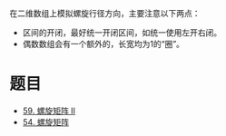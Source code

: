 
在二维数组上模拟螺旋行径方向，主要注意以下两点：
- 区间的开闭，最好统一开闭区间，如统一使用左开右闭。
- 偶数数组会有一个额外的，长宽均为1的“圈”。

# 题目

- [59. 螺旋矩阵 II](https://leetcode.cn/problems/spiral-matrix-ii/)
- [54. 螺旋矩阵](https://leetcode.cn/problems/spiral-matrix/)
